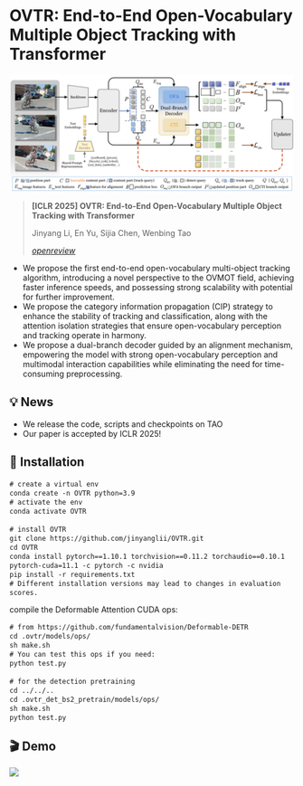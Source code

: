 # OVTR: End-to-End Open-Vocabulary Multiple Object Tracking with Transformer


<p align="center"><img src="assets/Overview.png" width="500"/></p>

> **[ICLR 2025] OVTR: End-to-End Open-Vocabulary Multiple Object Tracking with Transformer**
> 
> Jinyang Li, En Yu, Sijia Chen, Wenbing Tao
> 
> *[openreview](https://openreview.net/forum?id=GDS5eN65QY)*

- We propose the first end-to-end open-vocabulary multi-object tracking algorithm, introducing a novel perspective to the OVMOT field, achieving faster inference speeds, and possessing strong scalability with potential for further improvement.
- We propose the category information propagation (CIP) strategy to enhance the stability of tracking and classification, along with the attention isolation strategies that ensure open-vocabulary perception and tracking operate in harmony.
- We propose a dual-branch decoder guided by an alignment mechanism, empowering the model with strong open-vocabulary perception and multimodal interaction capabilities while eliminating the need for time-consuming preprocessing.

## 💡 News
* We release the code, scripts and checkpoints on TAO
* Our paper is accepted by ICLR 2025!

## 🔧 Installation

```shell
# create a virtual env
conda create -n OVTR python=3.9
# activate the env
conda activate OVTR

# install OVTR
git clone https://github.com/jinyanglii/OVTR.git
cd OVTR
conda install pytorch==1.10.1 torchvision==0.11.2 torchaudio==0.10.1 pytorch-cuda=11.1 -c pytorch -c nvidia
pip install -r requirements.txt
# Different installation versions may lead to changes in evaluation scores.
```

compile the Deformable Attention CUDA ops:

```shell
# from https://github.com/fundamentalvision/Deformable-DETR
cd .ovtr/models/ops/
sh make.sh
# You can test this ops if you need:
python test.py

# for the detection pretraining
cd ../../..
cd .ovtr_det_bs2_pretrain/models/ops/
sh make.sh
python test.py
```

## 🎬 Demo
<img src="ovtr/results/track_demo.gif" width="800"/>

